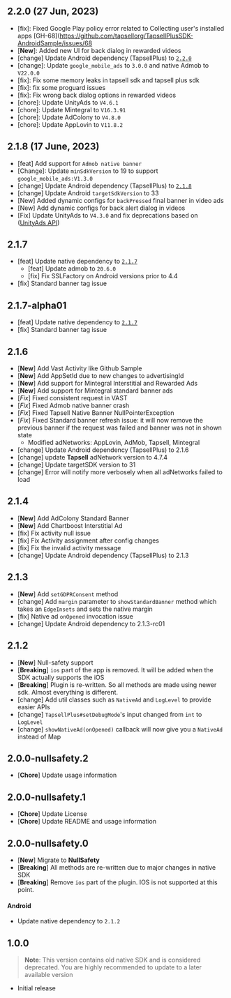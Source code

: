 
## 2.2.0 (27 Jun, 2023)
- [fix]: Fixed Google Play policy error related to Collecting user's installed apps [GH-68](https://github.com/tapsellorg/TapsellPlusSDK-AndroidSample/issues/68
- [**New**]: Added new UI for back dialog in rewarded videos
- [change] Update Android dependency (TapsellPlus) to [`2.2.0`](https://docs.tapsell.ir/plus-sdk/android/main/#20220621-220)
- [change]: Update `google_mobile_ads` to `3.0.0` and native Admob to `V22.0.0`
- [fix]: Fix some memory leaks in tapsell sdk and tapsell plus sdk
- [fix]: fix some proguard issues
- [fix]: Fix wrong back dialog options in rewarded videos
- [chore]: Update UnityAds to `V4.6.1`
- [chore]: Update Mintegral to `V16.3.91`
- [chore]: Update AdColony to `V4.8.0`
- [chore]: Update AppLovin to `V11.8.2`

## 2.1.8 (17 June, 2023)
- [feat] Add support for `Admob native banner`
- [Change]: Update `minSdkVersion` to 19 to support `google_mobile_ads:V1.3.0`
- [change] Update Android dependency (TapsellPlus) to [`2.1.8`](https://docs.tapsell.ir/plus-sdk/android/main/#v218---20221121)
- [change] Update Android `targetSdkVersion` to 33
- [New] Added dynamic configs for `backPressed` final banner in video ads
- [New] Add dynamic configs for back alert dialog in videos
- [Fix] Update UnityAds to `V4.3.0` and fix deprecations based on ([UnityAds API](https://docs.unity.com/ads/UnityAPI.html))

## 2.1.7 
- [feat] Update native dependency to [`2.1.7`](https://docs.tapsell.ir/plus-sdk/android/main/#v217---20220328)
  - [feat] Update admob to `20.6.0`
  - [fix] Fix SSLFactory on Android versions prior to 4.4
- [fix] Standard banner tag issue

## 2.1.7-alpha01
- [feat] Update native dependency to [`2.1.7`](https://docs.tapsell.ir/plus-sdk/android/main/#v217---20220328)
- [fix] Standard banner tag issue

## 2.1.6
- [**New**] Add Vast Activity like Github Sample
- [**New**] Add AppSetId due to new changes to advertisingId
- [**New**] Add support for Mintegral Interstitial and Rewarded Ads
- [**New**] Add support for Mintegral standard banner ads
- [*Fix*] Fixed consistent request in VAST  
- [*Fix*] Fixed Admob native banner crash 
- [*Fix*] Fixed Tapsell Native Banner NullPointerException
- [*Fix*] Fixed Standard banner refresh issue: it will now remove the previous banner if the request was failed and banner was not in shown state
    - Modified adNetworks: AppLovin, AdMob, Tapsell, Mintegral
- [change] Update Android dependency (TapsellPlus) to 2.1.6
- [change] update **Tapsell** adNetwork version to 4.7.4
- [change] Update targetSDK version to 31
- [change] Error will notify more verbosely when all adNetworks failed to load

## 2.1.4
- [**New**] Add AdColony Standard Banner
- [**New**] Add Chartboost Interstitial Ad
- [fix] Fix activity null issue
- [fix] Fix Activity assignment after config changes
- [fix] Fix the invalid activity message
- [change] Update Android dependency (TapsellPlus) to 2.1.3


## 2.1.3
- [**New**] Add `setGDPRConsent` method
- [change] Add `margin` parameter to `showStandardBanner` method which takes an `EdgeInsets` and sets the native margin
- [fix] Native ad `onOpened` invocation issue
- [change] Update Android dependency to 2.1.3-rc01

## 2.1.2
- [**New**] Null-safety support
- [**Breaking**] `ios` part of the app is removed. It will be added when the SDK actually supports the iOS
- [**Breaking**] Plugin is re-written. So all methods are made using newer sdk. Almost everything is different.
- [change] Add util classes such as `NativeAd` and `LogLevel` to provide easier APIs
- [change] `TapsellPlus#setDebugMode`'s input changed from `int` to `LogLevel`
- [change] `showNativeAd(onOpened)` callback will now give you a `NativeAd` instead of Map


## 2.0.0-nullsafety.2
- [**Chore**] Update usage information

## 2.0.0-nullsafety.1
- [**Chore**] Update License
- [**Chore**] Update README and usage information

## 2.0.0-nullsafety.0
- [**New**] Migrate to **NullSafety**
- [**Breaking**] All methods are re-written due to major changes in native SDK
- [**Breaking**] Remove `ios` part of the plugin. IOS is not supported at this point.

#### Android
- Update native dependency to `2.1.2`


## 1.0.0

> **Note**: This version contains old native SDK and is considered deprecated. You are highly recommended to update to a later available version

- Initial release
